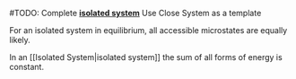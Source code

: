 #TODO: Complete [**isolated system**](https://en.wikipedia.org/wiki/Isolated_system "Isolated system")
Use Close System as a template




For an isolated system in equilibrium, all accessible microstates are equally likely.

In an [[Isolated System\|isolated system]] the sum of all forms of energy is constant.